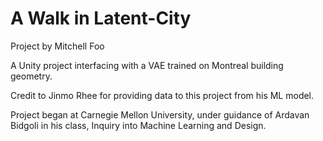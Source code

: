 # A Walk in Latent-City

Project by Mitchell Foo

A Unity project interfacing with a VAE trained on Montreal building geometry.

Credit to Jinmo Rhee for providing data to this project from his ML model.

Project began at Carnegie Mellon University, under guidance of Ardavan Bidgoli in his class, Inquiry into Machine Learning and Design.

